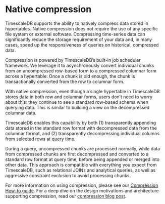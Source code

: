 # Native compression

TimescaleDB supports the ability to natively compress data stored in hypertables.
Native compression does not require the use of any specific file system or external
software. Compressing time-series data can significantly reduce the storage requirement
of your data and, in many cases, speed up the responsiveness of queries on
historical, compressed data.

Compression is powered by TimescaleDB’s built-in job scheduler framework. We
leverage it to asynchronously convert individual chunks from an uncompressed
row-based form to a compressed columnar form across a hypertable: Once a chunk
is old enough, the chunk is transactionally converted from the row to columnar form.

With native compression, even though a single hypertable in TimescaleDB
stores data in both row and columnar forms, users don’t need to worry about
this: they continue to see a standard row-based schema when querying data.
This is similar to building a view on the decompressed columnar data.

TimescaleDB enables this capability by both (1) transparently appending data
stored in the standard row format with decompressed data from the columnar format,
and (2) transparently decompressing individual columns from selected rows at query time.

During a query, uncompressed chunks are processed normally, while data from
compressed chunks are first decompressed and converted to a standard row
format at query time, before being appended or merged into other data. This
approach is compatible with everything you expect from TimescaleDB, such as
relational JOINs and analytical queries, as well as aggressive constraint exclusion
to avoid processing chunks.

For more information on using compression, please see our [Compression How-to guide].
For a deep dive on the design motivations and architecture supporting
compression, read our [compression blog post].


[Compression How-to guide]: /how-to-guides/compression/
[compression blog post]: https://blog.timescale.com/blog/building-columnar-compression-in-a-row-oriented-database
